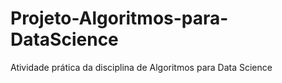# Projeto-Algoritmos-para-DataScience
Atividade prática da disciplina de Algoritmos para Data Science

